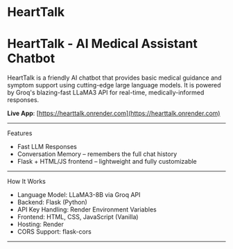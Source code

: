 # HeartTalk

# HeartTalk - AI Medical Assistant Chatbot

HeartTalk is a friendly AI chatbot that provides basic medical guidance and symptom support using cutting-edge large language models. It is powered by Groq's blazing-fast LLaMA3 API for real-time, medically-informed responses.

**Live App**: [https://hearttalk.onrender.com](https://hearttalk.onrender.com)

---

Features

- Fast LLM Responses
- Conversation Memory – remembers the full chat history
- Flask + HTML/JS frontend – lightweight and fully customizable

---

How It Works

- Language Model: LLaMA3-8B via Groq API
- Backend: Flask (Python)
- API Key Handling: Render Environment Variables
- Frontend: HTML, CSS, JavaScript (Vanilla)
- Hosting: Render
- CORS Support: flask-cors


---
